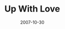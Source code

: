 ---
layout: music 
title: "Up With Love"
date: 2007-10-30 
description: "Comic Book Hero"
sc-permalink-url: "http://soundcloud.com/crdschurch/up-with-love"
audio: "http://s3.amazonaws.com/crossroads-media/music/audio/UpWithLove.mp3"
audio-duration: "05:33"
src: "http://s3.amazonaws.com/crossroads-media/images/UpWithLoveSML.jpg"
---